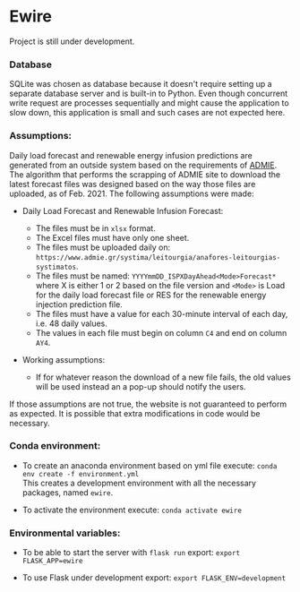 # Ewire
Project is still under development.

### Database
SQLite was chosen as database because it doesn't require setting up a separate database server and is built-in to Python.
Even though concurrent write request are processes sequentially and might cause the application to slow down, this application is small and such cases are not expected here.

### Assumptions:
Daily load forecast and renewable energy infusion predictions are generated from an outside system based on the requirements of [ADMIE](https://www.admie.gr/en). The algorithm that performs the scrapping of ADMIE site to download the latest forecast files was designed based on the way those files are uploaded, as of Feb. 2021. 
The following assumptions were made:
- Daily Load Forecast and Renewable Infusion Forecast:
    - The files must be in `xlsx` format.
    - The Excel files must have only one sheet.
    - The files must be uploaded daily on: `https://www.admie.gr/systima/leitourgia/anafores-leitourgias-systimatos`.
    - The files must be named: `YYYYmmDD_ISPXDayAhead<Mode>Forecast*` where X is either 1 or 2 based on the file version and `<Mode>` is Load for the daily load forecast file or RES for the renewable energy injection prediction file.
    - The files must have a value for each 30-minute interval of each day, i.e. 48 daily values.
    - The values in each file must begin on column `C4` and end on column `AY4`. 

- Working assumptions:
    - If for whatever reason the download of a new file fails, the old values will be used instead an a pop-up should notify the users.

If those assumptions are not true, the website is not guaranteed to perform as expected. It is possible that extra modifications in code would be necessary.

### Conda environment:
- To create an anaconda environment based on yml file execute:
`conda env create -f environment.yml`
<br>This creates a development environment with all the necessary packages, named `ewire`.

- To activate the environment execute:
`conda activate ewire`

### Environmental variables:
- To be able to start the server with `flask run` export:
`export FLASK_APP=ewire`

- To use Flask under development export:
`export FLASK_ENV=development`
